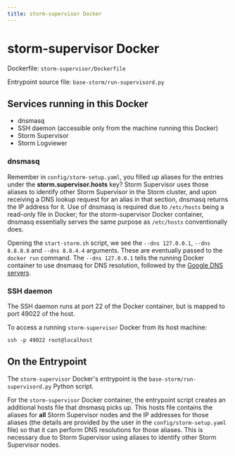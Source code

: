 ```yaml
---
title: storm-supervisor Docker
---
```


storm-supervisor Docker
=======================

Dockerfile: `storm-supervisor/Dockerfile`

Entrypoint source file: `base-storm/run-supervisord.py`

## Services running in this Docker

- dnsmasq
- SSH daemon (accessible only from the machine running this Docker)
- Storm Supervisor
- Storm Logviewer

### dnsmasq

Remember in `config/storm-setup.yaml`, you filled up aliases for the entries
under the **storm.supervisor.hosts** key? Storm Supervisor uses those aliases
to identify other Storm Supervisor in the Storm cluster, and upon receiving
a DNS lookup request for an alias in that section, dnsmasq returns the
IP address for it. Use of dnsmasq is required due to `/etc/hosts` being a
read-only file in Docker; for the storm-supervisor Docker container, dnsmasq
essentially serves the same purpose as `/etc/hosts` conventionally does.

Opening the `start-storm.sh` script, we see the `--dns 127.0.0.1`,
`--dns 8.8.8.8` and `--dns 8.8.4.4` arguments. These are eventually passed to
the `docker run` command. The `--dns 127.0.0.1` tells the running Docker
container to use dnsmasq for DNS resolution, followed by the
[Google DNS servers](https://developers.google.com/speed/public-dns/).

### SSH daemon

The SSH daemon runs at port 22 of the Docker container, but is mapped to
port 49022 of the host.

To access a running `storm-supervisor` Docker from its host machine:

    ssh -p 49022 root@localhost

## On the Entrypoint

The `storm-supervisor` Docker's entrypoint is the
`base-storm/run-supervisord.py` Python script.

For the `storm-supervisor` Docker container, the entrypoint script creates an
additional hosts file that dnsmasq picks up.
This hosts file contains the aliases for **all** Storm Supervisor nodes and the
IP addresses for those aliases (the details are provided by the user in the
`config/storm-setup.yaml` file) so that it can perform DNS resolutions for those
aliases. This is necessary due to Storm Supervisor using aliases to identify
other Storm Supervisor nodes.
